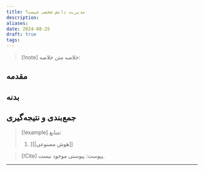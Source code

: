 ```yaml
---
title: مدیریت دانش شخصی چیست؟
description: 
aliases: 
date: 2024-08-25
draft: true
tags:
---
```


>[!note] خلاصه
>متن خلاصه:
## مقدمه


## بدنه


## جمع‌بندی و نتیجه‌گیری



>[!example] منابع:
>1. [[|هوش مصنوعی]]

>[!Cite] پیوست:
>پیوستی موجود نیست.

---

